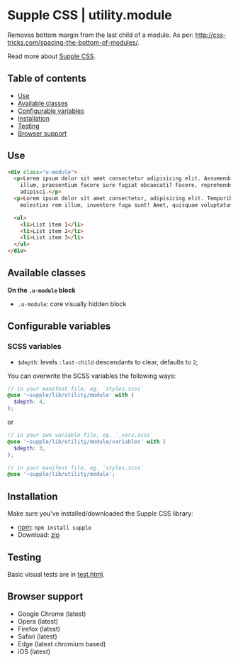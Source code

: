 # Supple CSS | utility.module

Removes bottom margin from the last child of a module. As per: http://css-tricks.com/spacing-the-bottom-of-modules/.

Read more about [Supple CSS](https://github.com/supple-css/supple).

## Table of contents

* [Use](#use)
* [Available classes](#available-classes)
* [Configurable variables](#configurable-variables)
* [Installation](#installation)
* [Testing](#testing)
* [Browser support](#browser-support)

## Use

```html
<div class="u-module">
  <p>Lorem ipsum dolor sit amet consectetur adipisicing elit. Assumenda temporibus numquam repellendus repellat eaque
    illum, praesentium facere iure fugiat obcaecati? Facere, reprehenderit recusandae quae ea numquam id ut doloribus
    adipisci.</p>
  <p>Lorem ipsum dolor sit amet consectetur, adipisicing elit. Temporibus asperiores minima porro nemo, perferendis magni
    molestias rem illum, inventore fuga sunt! Amet, quisquam voluptatum hic modi doloribus rerum eveniet sint?</p>

  <ul>
    <li>List item 1</li>
    <li>List item 2</li>
    <li>List item 3</li>
  </ul>
</div>
```

## Available classes

**On the `.u-module` block**

* `.u-module`: core visually hidden block

## Configurable variables

### SCSS variables

* `$depth`: levels `:last-child` descendants to clear, defaults to `2`;

You can overwrite the SCSS variables the following ways:

```scss
// in your manifest file, eg. `styles.scss`
@use '~supple/lib/utility/module' with (
  $depth: 4,
);
```
or
```scss
// in your own variable file, eg. `_vars.scss`
@use '~supple/lib/utility/module/variables' with (
  $depth: 3,
);

// in your manifest file, eg. `styles.scss`
@use '~supple/lib/utility/module';
```


## Installation
Make sure you've installed/downloaded the Supple CSS library:

* [npm](https://www.npmjs.com/package/supple): `npm install supple`
* Download: [zip](https://github.com/supple-css/supple/releases/latest)


## Testing
Basic visual tests are in [test.html](./test.html).


## Browser support

* Google Chrome (latest)
* Opera (latest)
* Firefox (latest)
* Safari (latest)
* Edge (latest chromium based)
* iOS (latest)
